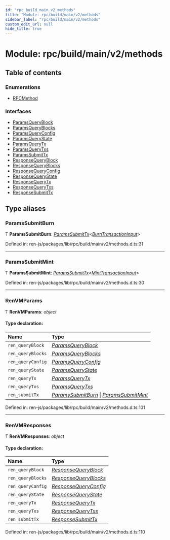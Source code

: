 ```yaml
---
id: "rpc_build_main_v2_methods"
title: "Module: rpc/build/main/v2/methods"
sidebar_label: "rpc/build/main/v2/methods"
custom_edit_url: null
hide_title: true
---
```


# Module: rpc/build/main/v2/methods

## Table of contents

### Enumerations

- [RPCMethod](../enums/rpc_build_main_v2_methods.rpcmethod.md)

### Interfaces

- [ParamsQueryBlock](../interfaces/rpc_build_main_v2_methods.paramsqueryblock.md)
- [ParamsQueryBlocks](../interfaces/rpc_build_main_v2_methods.paramsqueryblocks.md)
- [ParamsQueryConfig](../interfaces/rpc_build_main_v2_methods.paramsqueryconfig.md)
- [ParamsQueryState](../interfaces/rpc_build_main_v2_methods.paramsquerystate.md)
- [ParamsQueryTx](../interfaces/rpc_build_main_v2_methods.paramsquerytx.md)
- [ParamsQueryTxs](../interfaces/rpc_build_main_v2_methods.paramsquerytxs.md)
- [ParamsSubmitTx](../interfaces/rpc_build_main_v2_methods.paramssubmittx.md)
- [ResponseQueryBlock](../interfaces/rpc_build_main_v2_methods.responsequeryblock.md)
- [ResponseQueryBlocks](../interfaces/rpc_build_main_v2_methods.responsequeryblocks.md)
- [ResponseQueryConfig](../interfaces/rpc_build_main_v2_methods.responsequeryconfig.md)
- [ResponseQueryState](../interfaces/rpc_build_main_v2_methods.responsequerystate.md)
- [ResponseQueryTx](../interfaces/rpc_build_main_v2_methods.responsequerytx.md)
- [ResponseQueryTxs](../interfaces/rpc_build_main_v2_methods.responsequerytxs.md)
- [ResponseSubmitTx](../interfaces/rpc_build_main_v2_methods.responsesubmittx.md)

## Type aliases

### ParamsSubmitBurn

Ƭ **ParamsSubmitBurn**: [*ParamsSubmitTx*](../interfaces/rpc_build_main_v2_methods.paramssubmittx.md)<[*BurnTransactionInput*](rpc_build_main_v2_transaction.md#burntransactioninput)\>

Defined in: ren-js/packages/lib/rpc/build/main/v2/methods.d.ts:31

___

### ParamsSubmitMint

Ƭ **ParamsSubmitMint**: [*ParamsSubmitTx*](../interfaces/rpc_build_main_v2_methods.paramssubmittx.md)<[*MintTransactionInput*](rpc_build_main_v2_transaction.md#minttransactioninput)\>

Defined in: ren-js/packages/lib/rpc/build/main/v2/methods.d.ts:30

___

### RenVMParams

Ƭ **RenVMParams**: *object*

#### Type declaration:

Name | Type |
:------ | :------ |
`ren_queryBlock` | [*ParamsQueryBlock*](../interfaces/rpc_build_main_v2_methods.paramsqueryblock.md) |
`ren_queryBlocks` | [*ParamsQueryBlocks*](../interfaces/rpc_build_main_v2_methods.paramsqueryblocks.md) |
`ren_queryConfig` | [*ParamsQueryConfig*](../interfaces/rpc_build_main_v2_methods.paramsqueryconfig.md) |
`ren_queryState` | [*ParamsQueryState*](../interfaces/rpc_build_main_v2_methods.paramsquerystate.md) |
`ren_queryTx` | [*ParamsQueryTx*](../interfaces/rpc_build_main_v2_methods.paramsquerytx.md) |
`ren_queryTxs` | [*ParamsQueryTxs*](../interfaces/rpc_build_main_v2_methods.paramsquerytxs.md) |
`ren_submitTx` | [*ParamsSubmitBurn*](rpc_build_main_v2_methods.md#paramssubmitburn) \| [*ParamsSubmitMint*](rpc_build_main_v2_methods.md#paramssubmitmint) |

Defined in: ren-js/packages/lib/rpc/build/main/v2/methods.d.ts:101

___

### RenVMResponses

Ƭ **RenVMResponses**: *object*

#### Type declaration:

Name | Type |
:------ | :------ |
`ren_queryBlock` | [*ResponseQueryBlock*](../interfaces/rpc_build_main_v2_methods.responsequeryblock.md) |
`ren_queryBlocks` | [*ResponseQueryBlocks*](../interfaces/rpc_build_main_v2_methods.responsequeryblocks.md) |
`ren_queryConfig` | [*ResponseQueryConfig*](../interfaces/rpc_build_main_v2_methods.responsequeryconfig.md) |
`ren_queryState` | [*ResponseQueryState*](../interfaces/rpc_build_main_v2_methods.responsequerystate.md) |
`ren_queryTx` | [*ResponseQueryTx*](../interfaces/rpc_build_main_v2_methods.responsequerytx.md) |
`ren_queryTxs` | [*ResponseQueryTxs*](../interfaces/rpc_build_main_v2_methods.responsequerytxs.md) |
`ren_submitTx` | [*ResponseSubmitTx*](../interfaces/rpc_build_main_v2_methods.responsesubmittx.md) |

Defined in: ren-js/packages/lib/rpc/build/main/v2/methods.d.ts:110

